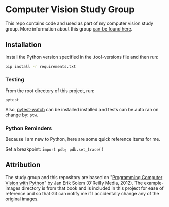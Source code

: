# Computer Vision Study Group

This repo contains code and used as part of my computer vision study group. More information about this group [can be found here](https://docs.google.com/document/d/11lrBxT2PjmspmWQ14Av2Sh1bYO1e5vTNo3ZEdfEjjyk/edit?usp=sharing).

## Installation

Install the Python version specified in the .tool-versions file and then run:

```bash
pip install -r requirements.txt
```

### Testing

From the root directory of this project, run:

```bash
pytest
```

Also, [pytest-watch](https://github.com/joeyespo/pytest-watch) can be installed installed and tests can be auto ran on change by: `ptw`.

### Python Reminders

Because I am new to Python, here are some quick reference items for me.

Set a breakpoint: `import pdb; pdb.set_trace()`

## Attribution

The study group and this repository are based on "[Programming Computer Vision with Python](http://programmingcomputervision.com/)" by Jan Erik Solem (O'Reilly Media, 2012). The example-images directory is from that book and is included in this project for ease of reference and so that Git can notify me if I accidentally change any of the original images.

